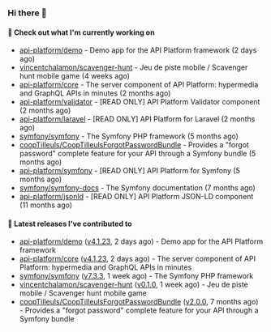 ### Hi there 👋

#### 👷 Check out what I'm currently working on

- [api-platform/demo](https://github.com/api-platform/demo) - Demo app for the API Platform framework (2 days ago)
- [vincentchalamon/scavenger-hunt](https://github.com/vincentchalamon/scavenger-hunt) - Jeu de piste mobile / Scavenger hunt mobile game (4 weeks ago)
- [api-platform/core](https://github.com/api-platform/core) - The server component of API Platform: hypermedia and GraphQL APIs in minutes (2 months ago)
- [api-platform/validator](https://github.com/api-platform/validator) - [READ ONLY] API Platform Validator component (2 months ago)
- [api-platform/laravel](https://github.com/api-platform/laravel) - [READ ONLY] API Platform for Laravel (2 months ago)
- [symfony/symfony](https://github.com/symfony/symfony) - The Symfony PHP framework (5 months ago)
- [coopTilleuls/CoopTilleulsForgotPasswordBundle](https://github.com/coopTilleuls/CoopTilleulsForgotPasswordBundle) - Provides a &#34;forgot password&#34; complete feature for your API through a Symfony bundle (5 months ago)
- [api-platform/symfony](https://github.com/api-platform/symfony) - [READ ONLY] API Platform for Symfony (5 months ago)
- [symfony/symfony-docs](https://github.com/symfony/symfony-docs) - The Symfony documentation (7 months ago)
- [api-platform/jsonld](https://github.com/api-platform/jsonld) - [READ ONLY] API Platform JSON-LD component (11 months ago)

#### 🔭 Latest releases I've contributed to

- [api-platform/demo](https://github.com/api-platform/demo) ([v4.1.23](https://github.com/api-platform/demo/releases/tag/v4.1.23), 2 days ago) - Demo app for the API Platform framework
- [api-platform/core](https://github.com/api-platform/core) ([v4.1.23](https://github.com/api-platform/core/releases/tag/v4.1.23), 2 days ago) - The server component of API Platform: hypermedia and GraphQL APIs in minutes
- [symfony/symfony](https://github.com/symfony/symfony) ([v7.3.3](https://github.com/symfony/symfony/releases/tag/v7.3.3), 1 week ago) - The Symfony PHP framework
- [vincentchalamon/scavenger-hunt](https://github.com/vincentchalamon/scavenger-hunt) ([v0.1.0](https://github.com/vincentchalamon/scavenger-hunt/releases/tag/v0.1.0), 1 week ago) - Jeu de piste mobile / Scavenger hunt mobile game
- [coopTilleuls/CoopTilleulsForgotPasswordBundle](https://github.com/coopTilleuls/CoopTilleulsForgotPasswordBundle) ([v2.0.0](https://github.com/coopTilleuls/CoopTilleulsForgotPasswordBundle/releases/tag/v2.0.0), 7 months ago) - Provides a &#34;forgot password&#34; complete feature for your API through a Symfony bundle

